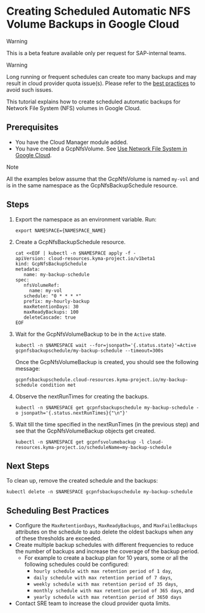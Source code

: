 # Creating Scheduled Automatic NFS Volume Backups in Google Cloud

> [!WARNING]
> This is a beta feature available only per request for SAP-internal teams.

> [!WARNING]
> Long running or frequent schedules can create too many backups and may result in cloud provider quota issue(s).
> Please refer to the [best practices](#scheduling-best-practices) to avoid such issues.

This tutorial explains how to create scheduled automatic backups for Network File System (NFS) volumes in Google Cloud.

## Prerequisites <!-- {docsify-ignore} -->

* You have the Cloud Manager module added.
* You have created a GcpNfsVolume. See [Use Network File System in Google Cloud](./01-20-20-gcp-nfs-volume.md).

> [!NOTE]
> All the examples below assume that the GcpNfsVolume is named `my-vol` and is in the same namespace as the GcpNfsBackupSchedule resource.

## Steps <!-- {docsify-ignore} -->

1. Export the namespace as an environment variable. Run:

   ```shell
   export NAMESPACE={NAMESPACE_NAME}
   ```

2. Create a GcpNfsBackupSchedule resource.

   ```shell
   cat <<EOF | kubectl -n $NAMESPACE apply -f -
   apiVersion: cloud-resources.kyma-project.io/v1beta1
   kind: GcpNfsBackupSchedule
   metadata:
      name: my-backup-schedule
   spec:
      nfsVolumeRef:
        name: my-vol
      schedule: "0 * * * *"
      prefix: my-hourly-backup
      maxRetentionDays: 30
      maxReadyBackups: 100
      deleteCascade: true
   EOF
   ```

3. Wait for the GcpNfsVolumeBackup to be in the `Active` state.

   ```shell
   kubectl -n $NAMESPACE wait --for=jsonpath='{.status.state}'=Active gcpnfsbackupschedule/my-backup-schedule --timeout=300s
   ```

   Once the GcpNfsVolumeBackup is created, you should see the following message:

   ```console
   gcpnfsbackupschedule.cloud-resources.kyma-project.io/my-backup-schedule condition met
   ```

4. Observe the nextRunTimes for creating the backups.

   ```shell
   kubectl -n $NAMESPACE get gcpnfsbackupschedule my-backup-schedule -o jsonpath='{.status.nextRunTimes}{"\n"}' 
   ```

5. Wait till the time specified in the nextRunTimes (in the previous step) and see that the GcpNfsVolumeBackup objects get created.

   ```shell
   kubectl -n $NAMESPACE get gcpnfsvolumebackup -l cloud-resources.kyma-project.io/scheduleName=my-backup-schedule 
   ```

## Next Steps

To clean up, remove the created schedule and the backups:

   ```shell
   kubectl delete -n $NAMESPACE gcpnfsbackupschedule my-backup-schedule
   ```

## Scheduling Best Practices

* Configure the `MaxRetentionDays`, `MaxReadyBackups`, and `MaxFailedBackups` attributes on the schedule to auto delete the oldest backups when any of these thresholds are exceeded.
* Create multiple backup schedules with different frequencies to reduce the number of backups and increase the coverage of the backup period.
  * For example to create a backup plan for 10 years, some or all the following schedules could be configured:
    * `hourly schedule with max retention period of 1 day`, 
    * `daily schedule with max retention period of 7 days`, 
    * `weekly schedule with max retention period of 35 days`, 
    * `monthly schedule with max retention period of 365 days`, and 
    * `yearly schedule with max retention period of 3650 days`
* Contact SRE team to increase the cloud provider quota limits.
